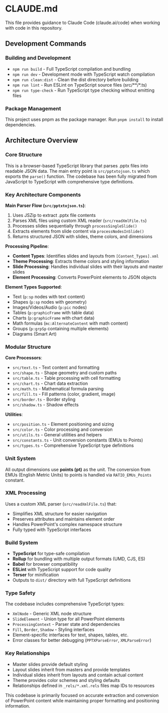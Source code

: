 # CLAUDE.md

This file provides guidance to Claude Code (claude.ai/code) when working with code in this repository.

## Development Commands

### Building and Development
- `npm run build` - Full TypeScript compilation and bundling
- `npm run dev` - Development mode with TypeScript watch compilation
- `npm run clean:dist` - Clean the dist directory before building
- `npm run lint` - Run ESLint on TypeScript source files (src/**/*.ts)
- `npm run type-check` - Run TypeScript type checking without emitting files

### Package Management
This project uses pnpm as the package manager. Run `pnpm install` to install dependencies.

## Architecture Overview

### Core Structure
This is a browser-based TypeScript library that parses .pptx files into readable JSON data. The main entry point is `src/pptxtojson.ts` which exports the `parse()` function. The codebase has been fully migrated from JavaScript to TypeScript with comprehensive type definitions.

### Key Architecture Components

**Main Parser Flow (`src/pptxtojson.ts`)**:
1. Uses JSZip to extract .pptx file contents
2. Parses XML files using custom XML reader (`src/readXmlFile.ts`)
3. Processes slides sequentially through `processSingleSlide()`
4. Extracts elements from slide content via `processNodesInSlide()`
5. Returns structured JSON with slides, theme colors, and dimensions

**Processing Pipeline**:
- **Content Types**: Identifies slides and layouts from `[Content_Types].xml`
- **Theme Processing**: Extracts theme colors and styling information
- **Slide Processing**: Handles individual slides with their layouts and master slides
- **Element Processing**: Converts PowerPoint elements to JSON objects

**Element Types Supported**:
- Text (`p:sp` nodes with text content)
- Shapes (`p:sp` nodes with geometry)
- Images/Videos/Audio (`p:pic` nodes)
- Tables (`p:graphicFrame` with table data)
- Charts (`p:graphicFrame` with chart data)
- Math formulas (`mc:AlternateContent` with math content)
- Groups (`p:grpSp` containing multiple elements)
- Diagrams (Smart Art)

### Modular Structure

**Core Processors**:
- `src/text.ts` - Text content and formatting
- `src/shape.ts` - Shape geometry and custom paths
- `src/table.ts` - Table processing with cell formatting
- `src/chart.ts` - Chart data extraction
- `src/math.ts` - Mathematical formula parsing
- `src/fill.ts` - Fill patterns (color, gradient, image)
- `src/border.ts` - Border styling
- `src/shadow.ts` - Shadow effects

**Utilities**:
- `src/position.ts` - Element positioning and sizing
- `src/color.ts` - Color processing and conversion
- `src/utils.ts` - General utilities and helpers
- `src/constants.ts` - Unit conversion constants (EMUs to Points)
- `src/types.ts` - Comprehensive TypeScript type definitions

### Unit System
All output dimensions use **points (pt)** as the unit. The conversion from EMUs (English Metric Units) to points is handled via `RATIO_EMUs_Points` constant.

### XML Processing
Uses a custom XML parser (`src/readXmlFile.ts`) that:
- Simplifies XML structure for easier navigation
- Preserves attributes and maintains element order
- Handles PowerPoint's complex namespace structure
- Fully typed with TypeScript interfaces

### Build System
- **TypeScript** for type-safe compilation
- **Rollup** for bundling with multiple output formats (UMD, CJS, ES)
- **Babel** for browser compatibility
- **ESLint** with TypeScript support for code quality
- **Terser** for minification
- Outputs to `dist/` directory with full TypeScript definitions

### Type Safety
The codebase includes comprehensive TypeScript types:
- `XmlNode` - Generic XML node structure
- `SlideElement` - Union type for all PowerPoint elements
- `ProcessingContext` - Parser state and dependencies
- `Fill`, `Border`, `Shadow` - Styling interfaces
- Element-specific interfaces for text, shapes, tables, etc.
- Error classes for better debugging (`PPTXParseError`, `XMLParseError`)

### Key Relationships
- Master slides provide default styling
- Layout slides inherit from masters and provide templates
- Individual slides inherit from layouts and contain actual content
- Theme provides color schemes and styling defaults
- Relationships defined in `_rels/*.xml.rels` files map IDs to resources

This codebase is primarily focused on accurate extraction and conversion of PowerPoint content while maintaining proper formatting and positioning information.